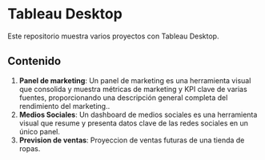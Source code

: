# Tableau Desktop

Este repositorio muestra varios proyectos con Tableau Desktop.

## Contenido

1. **Panel de marketing**: Un panel de marketing es una herramienta visual que consolida y muestra métricas de marketing y KPI clave de varias fuentes, proporcionando una descripción general completa del rendimiento del marketing..
2. **Medios Sociales**: Un dashboard de medios sociales es una herramienta visual que resume y presenta datos clave de las redes sociales en un único panel.
3. **Prevision de ventas**: Proyeccion de ventas futuras de una tienda de ropas.